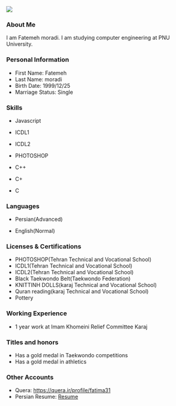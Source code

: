 <img src="https://avatars3.githubusercontent.com/u/72304024?s=400&u=8144d72e95648926d30333c01886c0d7ef860f3b&v=4" />

### About Me

I am Fatemeh moradi.
I am studying computer engineering at PNU University.

### Personal Information

- First Name: Fatemeh
- Last Name: moradi
- Birth Date: 1999/12/25
- Marriage Status: Single

### Skills

+ Javascript

+ ICDL1

+ ICDL2

+ PHOTOSHOP

+ C++

+ C+

+ C

### Languages

- Persian(Advanced)

- English(Normal)

### Licenses & Certifications

- PHOTOSHOP(Tehran Technical and Vocational School)
- ICDL1(Tehran Technical and Vocational School)
- ICDL2(Tehran Technical and Vocational School)
- Black Taekwondo Belt(Taekwondo Federation)
- KNITTINH DOLLS(karaj Technical and Vocational School)
- Quran reading(karaj Technical and Vocational School)
- Pottery

### Working Experience

- 1 year work at Imam Khomeini Relief Committee Karaj

### Titles and honors

- Has a gold medal in Taekwondo competitions
- Has a gold medal in athletics

### Other Accounts

- Quera: <a href="https://quera.ir/profile/fatima31"> https://quera.ir/profile/fatima31 </a>
- Persian Resume: <a href="https://github.com/ftemeh021/resume-fa.github.io"> Resume </a>
